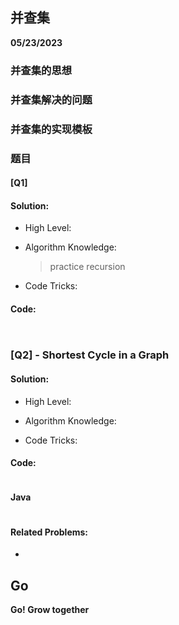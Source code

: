 ## 并查集

**05/23/2023**


### 并查集的思想

### 并查集解决的问题


### 并查集的实现模板


### 题目

#### [Q1]
#### Solution:

- High Level:
  > 

- Algorithm Knowledge:
  > practice recursion

- Code Tricks:
  > 


#### Code:
```python
```

```java
```

### [Q2] -  Shortest Cycle in a Graph

#### Solution:

- High Level:
  > 

- Algorithm Knowledge:
  > 

- Code Tricks:
  > 

#### Code:

```python
```


#### Java

```java
```

#### Related Problems:

- 

## Go
**Go! Grow together**

[//]: # (These are reference links used in the body of this note and get stripped out when the markdown processor does its job. There is no need to format nicely because it shouldn't be seen. Thanks SO -     http://stackoverflow.com/questions/4823468/store-comments-in-markdown-syntax)
   [Q]: <https://leetcode.cn/problems/shortest-cycle-in-a-graph/>
